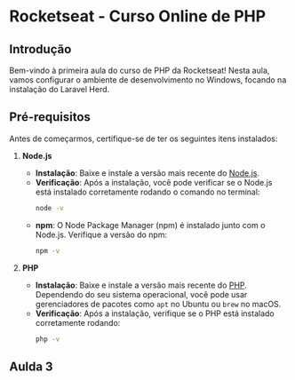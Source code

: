 # Rocketseat - Curso Online de PHP

## Introdução

Bem-vindo à primeira aula do curso de PHP da Rocketseat! Nesta aula, vamos configurar o ambiente de desenvolvimento no Windows, focando na instalação do Laravel Herd.

## Pré-requisitos

Antes de começarmos, certifique-se de ter os seguintes itens instalados:

1. **Node.js**
   - **Instalação**: Baixe e instale a versão mais recente do [Node.js](https://nodejs.org/).
   - **Verificação**: Após a instalação, você pode verificar se o Node.js está instalado corretamente rodando o comando no terminal:
     ```bash
     node -v
     ```
   - **npm**: O Node Package Manager (npm) é instalado junto com o Node.js. Verifique a versão do npm:
     ```bash
     npm -v
     ```

2. **PHP**
   - **Instalação**: Baixe e instale a versão mais recente do [PHP](https://www.php.net/downloads). Dependendo do seu sistema operacional, você pode usar gerenciadores de pacotes como `apt` no Ubuntu ou `brew` no macOS.
   - **Verificação**: Após a instalação, verifique se o PHP está instalado corretamente rodando:
     ```bash
     php -v
     ```

## Aulda 3
